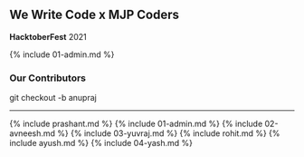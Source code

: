 ## We Write Code x MJP Coders

**HacktoberFest** 2021

{% include 01-admin.md %}


### Our Contributors

git checkout -b anupraj

---

{% include prashant.md %}
{% include 01-admin.md %}
{% include 02-avneesh.md %}
{% include 03-yuvraj.md %}
{% include rohit.md %}
{% include ayush.md %}
{% include 04-yash.md %}
